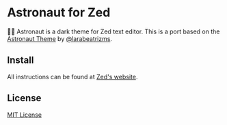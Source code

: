 # Astronaut for Zed

🧑‍🚀 Astronaut is a dark theme for Zed text editor. This is a port based on the [Astronaut Theme](https://marketplace.visualstudio.com/items?itemName=larabeatriz32.theme-astronaut) by [@larabeatrizms](https://github.com/larabeatrizms).

## Install

All instructions can be found at [Zed's website](https://zedapp.org/download/).

## License

[MIT License](./LICENSE)
